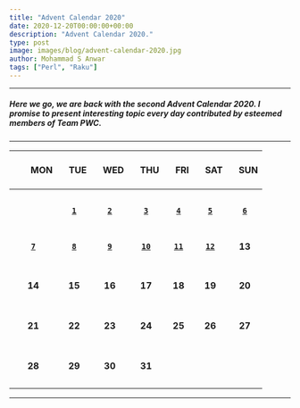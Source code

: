 ```yaml
---
title: "Advent Calendar 2020"
date: 2020-12-20T00:00:00+00:00
description: "Advent Calendar 2020."
type: post
image: images/blog/advent-calendar-2020.jpg
author: Mohammad S Anwar
tags: ["Perl", "Raku"]
---
```

***

##### Here we go, we are back with the second **Advent Calendar 2020**. I promise to present interesting topic every day contributed by esteemed members of **Team PWC**.

***

| <br>&nbsp;&nbsp;&nbsp;&nbsp;&nbsp;&nbsp;&nbsp;MON<br><br> | &nbsp;&nbsp;&nbsp;TUE | &nbsp;&nbsp;&nbsp;WED | &nbsp;&nbsp;&nbsp;THU | &nbsp;&nbsp;&nbsp;FRI | &nbsp;&nbsp;&nbsp;SAT | &nbsp;&nbsp;&nbsp;SUN |
| :---: | :---: | :---: | :---: | :---: | :---: | :---: |
| | | | | | | |
| <br><br><br>             | [**`1`**](/blog/advent-calendar-2020-12-01)             | [**`2`**](/blog/advent-calendar-2020-12-02)               | [**`3`**](/blog/advent-calendar-2020-12-03)                   | [**`4`**](/blog/advent-calendar-2020-12-04)                   | [**`5`**](/blog/advent-calendar-2020-12-05)                   | [**`6`**](/blog/advent-calendar-2020-12-06)            |
| <br>[**`7`**](/blog/advent-calendar-2020-12-07)<br><br>       | [**`8`**](/blog/advent-calendar-2020-12-08)             | [**`9`**](/blog/advent-calendar-2020-12-09)             | [**`10`**](/blog/advent-calendar-2020-12-10)                   | [**`11`**](/blog/advent-calendar-2020-12-11)                   | [**`12`**](/blog/advent-calendar-2020-12-12)                   | **13**                   |
| | | | | | | |
| <br>**14**<br><br>       | **15**             | **16**             | **17**                   | **18**                   | **19**                   | **20**                   |
| | | | | | | |
| <br>**21**<br><br>       | **22**             | **23**             | **24**                   | **25**                   | **26**                   | **27**                   |
| | | | | | | |
| <br>**28**<br><br>       | **29**             | **30**             | **31**                   |                    |                    |                    |
| | | | | | | |

***
